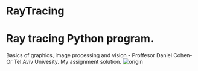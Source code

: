# RayTracing
# Ray tracing Python program.
Basics of graphics, image processing and vision - Proffesor Daniel Cohen-Or Tel Aviv Univesity.
My assignment solution.
![origin](https://user-images.githubusercontent.com/73390948/224531844-e369b88a-9a87-4d2f-b496-0981d489761b.png)
